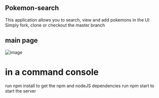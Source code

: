 ## Pokemon-search
This application allows you to search, view and add pokemons in the UI
Simply fork, clone or checkout the master branch

## main page

![image](https://user-images.githubusercontent.com/19658505/52916338-1e8f9200-32ac-11e9-8f14-19b9eec775f4.png)

# in a command console
run npm install to get the npm and nodeJS dependencies
run npm start to start the server
